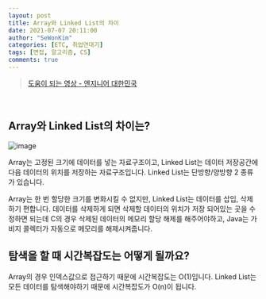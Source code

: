 ```yaml
---
layout: post
title: Array와 Linked List의 차이
date: 2021-07-07 20:11:00
author: "SeWonKim"
categories: [ETC, 취업연대기]
tags: [면접, 알고리즘, CS]
comments: true
---
```


> [도움이 되는 영상 - 엔지니어 대한민국](https://www.youtube.com/watch?v=DzGnME1jIwY)

&nbsp;
&nbsp;

## Array와 Linked List의 차이는?

![image](https://user-images.githubusercontent.com/30452963/124749773-9f27b980-df5f-11eb-9dd2-1984764d4bab.png)

Array는 고정된 크기에 데이터를 넣는 자료구조이고, Linked List는 데이터 저장공간에 다음 데이터의 위치를 저장하는 자료구조입니다. Linked List는 단방향/양방향 2 종류가 있습니다. 

Array는 한 번 할당한 크기를 변화시킬 수 없지만, Linked List는 데이터를 삽입, 삭제하기 편합니다. 데이터를 삭제하게 되면 삭제할 데이터의 위치가 저장 되어있는 곳을 수정하면 되는데 C의 경우 삭제된 데이터의 메모리 할당 해제를 해주어야하고, Java는 가비지 콜렉터가 자동으로 메모리를 해제시켜줍니다.

   
##  탐색을 할 때 시간복잡도는 어떻게 될까요?

Array의 경우 인덱스값으로 접근하기 때문에 시간복잡도는 O(1)입니다. Linked List는 모든 데이터를 탐색해야하기 때문에 시간복잡도가 O(n)이 됩니다. 


